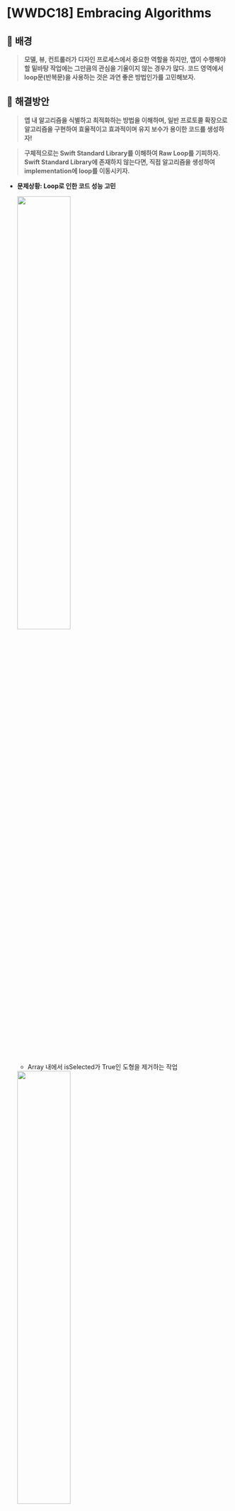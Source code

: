 # [WWDC18] Embracing Algorithms

## 💎 배경

> **모델, 뷰, 컨트롤러가 디자인 프로세스에서 중요한 역할을 하지만, 앱이 수행해야 할 밑바탕 작업에는 그만큼의 관심을 기울이지 않는 경우가 많다. 코드 영역에서 loop문(반복문)을 사용하는 것은 과연 좋은 방법인가를 고민해보자.**
> 

## 💎 해결방안

> **앱 내 알고리즘을 식별하고 최적화하는 방법을 이해하며, 일반 프로토콜 확장으로 알고리즘을 구현하여 효율적이고 효과적이며 유지 보수가 용이한 코드를 생성하자!**
> 

> **구체적으로는 Swift Standard Library를 이해하여 Raw Loop를 기피하자. Swift Standard Library에 존재하지 않는다면, 직접 알고리즘을 생성하여 implementation에 loop를 이동시키자.**
> 

- **문제상황: Loop로 인한 코드 성능 고민**
    
    <img src = "https://github.com/Groot-94/WWDC_Study/assets/99063327/64da090e-f670-452c-9d7b-e2b04f244f33" width="50%" height="50%">
    
    - Array 내에서 isSelected가 True인 도형을 제거하는 작업
    
    <img src = "https://github.com/Groot-94/WWDC_Study/assets/99063327/8d556790-93fa-4d42-a771-b7f8ec1409dd" width="50%" height="50%">
    
    - remove(at:) 메서드를 통해 Array 길이의 변화로 Error 발생
    
    <img src = "https://github.com/Groot-94/WWDC_Study/assets/99063327/05056186-824f-4e21-b7e0-0d53ec42c3e5" width="50%" height="50%">
    
    - while문으로 변경 및 인덱스 카운팅 방법에 대한 개선
    
    <img src = "https://github.com/Groot-94/WWDC_Study/assets/99063327/6e8572f6-6168-4acd-95d6-f9877ca20bf1" width="50%" height="50%">
    
    - 그러나, grouping된 요소에 대해서 건너뛰는 Error 발생
    
    <img src = "https://github.com/Groot-94/WWDC_Study/assets/99063327/a7b804be-13d8-4124-9764-c034a3ac3f84" width="50%" height="50%">
    
    - else문을 통한 개선
    
    <img src = "https://github.com/Groot-94/WWDC_Study/assets/99063327/260e822f-2486-40a2-a429-903cc9722ef2" width="50%" height="50%">
    
    - 추가적으로, reversed()를 통해 remove(at:)을 통해 재정립되는 인덱스에 대한 문제를 해결
    - 즉, 앞에서부터 해당 요소를 제거하면 인덱스 재정립이 필요했으나, 뒤에서부터 삭제한다면 인덱스 재정립이 필요하지 않고 해당 인덱스의 요소를 삭제만 하면 됨!
    
    <img src = "https://github.com/Groot-94/WWDC_Study/assets/99063327/d0eb0e58-185f-49cc-b818-480ead3e2d78" width="50%" height="50%">
    
    - 그런데 remove(at:) 메서드는 시간복잡도가 O(N)의 작업이므로, loop와 합쳐져 O(N^2)의 시간복잡도를 가짐
    
    <img src = "https://github.com/Groot-94/WWDC_Study/assets/99063327/ef58ac4d-819e-42f8-8ca7-90403994f7f3" width="50%" height="50%">
    
    - 이는 N의 크기가 커질수록 기하급수적으로 처리해야할 요소가 많아지기에 효율적이라 보기에는 어려움
- **해결방안: Swift Standard Library를 통한 Algorithm 적용**
    
    <img src = "https://github.com/Groot-94/WWDC_Study/assets/99063327/19d1cac3-0555-4e77-a340-48f94f944215" width="50%" height="50%">
    
    <img src = "https://github.com/Groot-94/WWDC_Study/assets/99063327/9ce20fd1-6650-4d63-a072-d10d3511e8d9" width="50%" height="50%">
    
    - Swift Standard Libray에 정의된 removeAll(where:) 메서드를 활용하여 시간복잡도를 O(N)으로 개선
    
    <img src = "https://github.com/Groot-94/WWDC_Study/assets/99063327/be9c88e6-ea33-4f7e-b863-971ce9081988" width="50%" height="50%">
    
    - removeAll(where:) 메서드의 구현부를 직접 보면, 우선 generic algorithm임을 확인 가능
    
    <img src = "https://github.com/Groot-94/WWDC_Study/assets/99063327/0af9bac3-a8a1-4eb0-a1e8-5118372d2b29" width="50%" height="50%">
    
    - 다음으로, halfStablePartition(isSuffixElement)이란 알고리즘 메서드를 통해 해당 predicate를 통해 움직이지 않아도 될 요소는 유지시키고, 움직여야할 요소는 scramble함
    - 이는 위의 그림을 통해 알 수 있음
    
    <img src = "https://github.com/Groot-94/WWDC_Study/assets/99063327/eb2eb59e-4583-4fc2-b7e3-4a82f4a264ff" width="50%" height="50%">
    
    - 마지막으로, removeSubrange()를 통해 불필요한 요소 제거
    
    <img src = "https://github.com/Groot-94/WWDC_Study/assets/99063327/4d06c200-876f-4944-8ec3-5f432ae9f72f" width="50%" height="50%">
    
    - 추가적으로, halfStablePartition(isSuffixElement:)는 위와 같이 구현되어있음
    
    <img src = "https://github.com/Groot-94/WWDC_Study/assets/99063327/1ecfd6a7-431f-4479-8103-29b4310c138a" width="50%" height="50%">
    
    - 이를 통해 알 수 있는 건 이 알고리즘 메서드 또한 firstIndex(where:)라는 또 다른 알고리즘 메서드를 사용하고 있다는 것임
    - 그리고 메서드 요소를 재정렬해야 하지만 컬렉션의 길이나 구조를 변경하지 않기 때문에 위와 달리, MutableCollection만을 준수한다는 점
    - 어쨌든 중요한건, **[Swift Standard Library](https://developer.apple.com/documentation/swift/swift-standard-library)에 친숙해져, 각각의 알고리즘의 의미와 성능을 파악하여 사용해보자**
    
    <img src = "https://github.com/Groot-94/WWDC_Study/assets/99063327/746f8d30-48e8-4f62-8077-989d22e4c6d7" width="50%" height="50%">
    
    - 이는 직접 Loop문을 작성하는 것보다 알고리즘 호출로 대체하는 것이 성능면에서나 가독성 및 유지보수 면에서나 이점이 있을 것임을 의미
    - 만약 필요한 알고리즘을 찾을 수 없다면, 해당 알고리즘을 직접 만들고 루프를 구현부로 이동시키자(**No Raw Loops**)

## 💎 요약

> **Discover Generic Algorithms! No Raw Loops**
> 

## 💎 참고 자료

- **Embracing Algorithms - Apple Developer**

[Embracing Algorithms - WWDC18 - Videos - Apple Developer](https://developer.apple.com/videos/play/wwdc2018/223/)

- ****WWDC 2018 — Embracing Algorithms — 223 - Ankit Kumar Gupta Medium****

[WWDC 2018 — Embracing Algorithms — 223](https://medium.com/@ankitkumargupta/wwdc-2018-embracing-algorithms-223-8b4fb11966d5)
